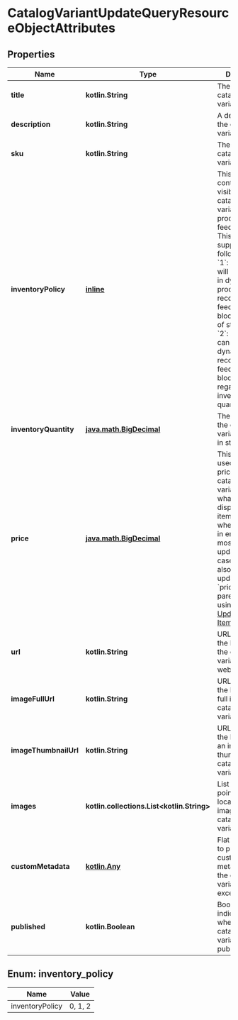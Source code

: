 
# CatalogVariantUpdateQueryResourceObjectAttributes

## Properties
| Name | Type | Description | Notes |
| ------------ | ------------- | ------------- | ------------- |
| **title** | **kotlin.String** | The title of the catalog item variant. |  [optional] |
| **description** | **kotlin.String** | A description of the catalog item variant. |  [optional] |
| **sku** | **kotlin.String** | The SKU of the catalog item variant. |  [optional] |
| **inventoryPolicy** | [**inline**](#InventoryPolicy) | This field controls the visibility of this catalog item variant in product feeds/blocks. This field supports the following values: &#x60;1&#x60;: a product will not appear in dynamic product recommendation feeds and blocks if it is out of stock. &#x60;0&#x60; or &#x60;2&#x60;: a product can appear in dynamic product recommendation feeds and blocks regardless of inventory quantity. |  [optional] |
| **inventoryQuantity** | [**java.math.BigDecimal**](java.math.BigDecimal.md) | The quantity of the catalog item variant currently in stock. |  [optional] |
| **price** | [**java.math.BigDecimal**](java.math.BigDecimal.md) | This field can be used to set the price on the catalog item variant, which is what gets displayed for the item variant when included in emails. For most price-update use cases, you will also want to update the &#x60;price&#x60; on any parent items using the [Update Catalog Item Endpoint](https://developers.klaviyo.com/en/reference/update_catalog_item). |  [optional] |
| **url** | **kotlin.String** | URL pointing to the location of the catalog item variant on your website. |  [optional] |
| **imageFullUrl** | **kotlin.String** | URL pointing to the location of a full image of the catalog item variant. |  [optional] |
| **imageThumbnailUrl** | **kotlin.String** | URL pointing to the location of an image thumbnail of the catalog item variant. |  [optional] |
| **images** | **kotlin.collections.List&lt;kotlin.String&gt;** | List of URLs pointing to the locations of images of the catalog item variant. |  [optional] |
| **customMetadata** | [**kotlin.Any**](.md) | Flat JSON blob to provide custom metadata about the catalog item variant. May not exceed 100kb. |  [optional] |
| **published** | **kotlin.Boolean** | Boolean value indicating whether the catalog item variant is published. |  [optional] |


<a id="InventoryPolicy"></a>
## Enum: inventory_policy
| Name | Value |
| ---- | ----- |
| inventoryPolicy | 0, 1, 2 |



